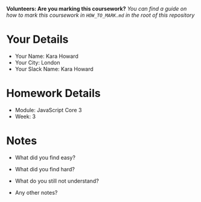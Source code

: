 <!--

The title for your pull request should be made in this format

CITY CLASS_NO - FIRST_NAME LAST_NAME - MODULE - WEEK_NO

For example,

London Class 7 - Chris Owen - HTML/CSS - Week 1

Please complete the details below this message

-->

**Volunteers: Are you marking this coursework?** _You can find a guide on how to mark this coursework in `HOW_TO_MARK.md` in the root of this repository_

# Your Details

- Your Name: Kara Howard
- Your City: London
- Your Slack Name: Kara Howard

# Homework Details

- Module: JavaScript Core 3
- Week: 3

# Notes

- What did you find easy?

- What did you find hard?

- What do you still not understand?

- Any other notes?
